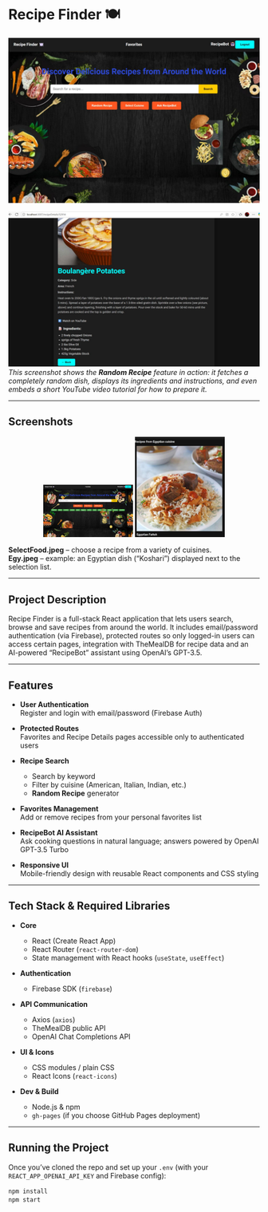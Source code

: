 # Recipe Finder 🍽️

![Homepage Screenshot](./WhatsApp%20Image%202025-05-17%20at%201.34.36%20AM.jpeg)

![Random Recipe Feature](./imageFood.jpeg)  
*This screenshot shows the **Random Recipe** feature in action: it fetches a completely random dish, displays its ingredients and instructions, and even embeds a short YouTube video tutorial for how to prepare it.*

---

## Screenshots

<p align="center">
  <img src="./SelectFood.jpeg" alt="Select from Cuisines List" width="180" />
  <img src="./Egy.jpeg" alt="Example Egyptian Dish" width="180" />
</p>

**SelectFood.jpeg** – choose a recipe from a variety of cuisines.  
**Egy.jpeg** – example: an Egyptian dish (“Koshari”) displayed next to the selection list.

---

## Project Description

Recipe Finder is a full-stack React application that lets users search, browse and save recipes from around the world. It includes email/password authentication (via Firebase), protected routes so only logged-in users can access certain pages, integration with TheMealDB for recipe data and an AI-powered “RecipeBot” assistant using OpenAI’s GPT-3.5.

---

## Features

- **User Authentication**  
  Register and login with email/password (Firebase Auth)  

- **Protected Routes**  
  Favorites and Recipe Details pages accessible only to authenticated users  

- **Recipe Search**  
  - Search by keyword  
  - Filter by cuisine (American, Italian, Indian, etc.)  
  - **Random Recipe** generator  

- **Favorites Management**  
  Add or remove recipes from your personal favorites list  

- **RecipeBot AI Assistant**  
  Ask cooking questions in natural language; answers powered by OpenAI GPT-3.5 Turbo  

- **Responsive UI**  
  Mobile-friendly design with reusable React components and CSS styling  

---

## Tech Stack & Required Libraries

- **Core**  
  - React (Create React App)  
  - React Router (`react-router-dom`)  
  - State management with React hooks (`useState`, `useEffect`)  

- **Authentication**  
  - Firebase SDK (`firebase`)  

- **API Communication**  
  - Axios (`axios`)  
  - TheMealDB public API  
  - OpenAI Chat Completions API  

- **UI & Icons**  
  - CSS modules / plain CSS  
  - React Icons (`react-icons`)  

- **Dev & Build**  
  - Node.js & npm  
  - `gh-pages` (if you choose GitHub Pages deployment)  

---

## Running the Project

Once you’ve cloned the repo and set up your `.env` (with your `REACT_APP_OPENAI_API_KEY` and Firebase config):

```bash
npm install
npm start
